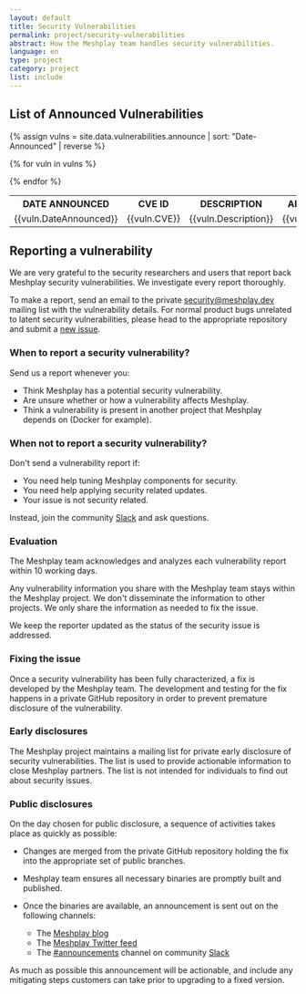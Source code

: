 ```yaml
---
layout: default
title: Security Vulnerabilities
permalink: project/security-vulnerabilities
abstract: How the Meshplay team handles security vulnerabilities.
language: en
type: project
category: project
list: include
---
```


## List of Announced Vulnerabilities


<table>
<tr>
  <th> DATE ANNOUNCED </th>
  <th> CVE ID </th>
  <th> DESCRIPTION </th>
  <th> AFFECTED COMPONENT </th>
  <th> VULNERABLE VERSION </th>
  <th> PATCHED VERSION </th>
  <th> FIX DETAILS </th>
  <th> LINKS </th>
</tr>
{% assign vulns = site.data.vulnerabilities.announce | sort: "Date-Announced" | reverse %}

{% for vuln in vulns %}

<tr>
  <td> {{vuln.DateAnnounced}} </td>
  <td> {{vuln.CVE}} </td>
  <td> {{vuln.Description}} </td>
  <td> {{vuln.AffectedComponent}} </td>
  <td> {{vuln.VulnerableVersion}} </td>
  <td> {{vuln.PatchedVersion}} </td>
  <td> {{vuln.FixDetails}} </td>
  <td> {{vuln.Links}} </td>
</tr>

{% endfor %}
</table>

## Reporting a vulnerability

We are very grateful to the security researchers and users that report
back Meshplay security vulnerabilities. We investigate every report thoroughly.

To make a report, send an email to the private
[security@meshplay.dev](mailto:security@meshplay.dev)
mailing list with the vulnerability details. For normal product bugs
unrelated to latent security vulnerabilities, please head to
the appropriate repository and submit a [new issue](https://github.com/meshplay/meshplay/issues/new/choose).

### When to report a security vulnerability?

Send us a report whenever you:

- Think Meshplay has a potential security vulnerability.
- Are unsure whether or how a vulnerability affects Meshplay.
- Think a vulnerability is present in another project that Meshplay
depends on (Docker for example).

### When not to report a security vulnerability?

Don't send a vulnerability report if:

- You need help tuning Meshplay components for security.
- You need help applying security related updates.
- Your issue is not security related.

Instead, join the community [Slack](https://slack.meshplay.khulnasofy.com/) and ask questions.

### Evaluation

The Meshplay team acknowledges and analyzes each vulnerability report within 10 working days.

Any vulnerability information you share with the Meshplay team stays
within the Meshplay project. We don't disseminate the information to other
projects. We only share the information as needed to fix the issue.

We keep the reporter updated as the status of the security issue is addressed.

### Fixing the issue

Once a security vulnerability has been fully characterized, a fix is developed by the Meshplay team.
The development and testing for the fix happens in a private GitHub repository in order to prevent
premature disclosure of the vulnerability.

### Early disclosures

The Meshplay project maintains a mailing list for private early disclosure of security vulnerabilities. 
The list is used to provide actionable information to close Meshplay partners. The list is not intended 
for individuals to find out about security issues.

### Public disclosures

On the day chosen for public disclosure, a sequence of activities takes place as quickly as possible:

- Changes are merged from the private GitHub repository holding the fix into the appropriate set of public
branches.

- Meshplay team ensures all necessary binaries are promptly built and published.

- Once the binaries are available, an announcement is sent out on the following channels:
  - The [Meshplay blog](https://meshplay.khulnasofy.com/blog/)
  - The [Meshplay Twitter feed](https://twitter.com/meshplayio)
  - The [#announcements](https://layer5io.slack.com/archives/CSF3PSZT9) channel on community [Slack](https://slack.meshplay.khulnasofy.com/)

As much as possible this announcement will be actionable, and include any mitigating steps customers can take prior to upgrading to a fixed version.


